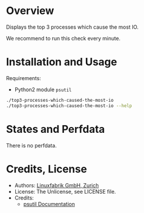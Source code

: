 # Overview

Displays the top 3 processes which cause the most IO.

We recommend to run this check every minute.


# Installation and Usage

Requirements:
* Python2 module `psutil`

```bash
./top3-processes-which-caused-the-most-io
./top3-processes-which-caused-the-most-io --help
```


# States and Perfdata

There is no perfdata.


# Credits, License

* Authors: [Linuxfabrik GmbH, Zurich](https://www.linuxfabrik.ch)
* License: The Unlicense, see LICENSE file.
* Credits:
  - [psutil Documentation](https://psutil.readthedocs.io/en/latest/)